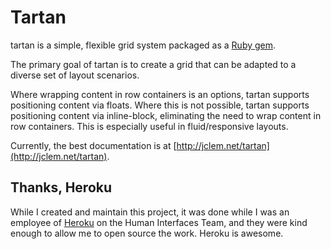 # Tartan

tartan is a simple, flexible grid system packaged as a [Ruby gem](http://rubygems.org/gems/tartan-grid).

The primary goal of tartan is to create a grid that can be adapted to a diverse set of layout scenarios.

Where wrapping content in row containers is an options, tartan supports positioning content via floats. Where this is not possible, tartan supports positioning content via inline-block, eliminating the need to wrap content in row containers. This is especially useful in fluid/responsive layouts.

Currently, the best documentation is at [http://jclem.net/tartan](http://jclem.net/tartan).

## Thanks, Heroku

While I created and maintain this project, it was done while I was an employee
of [Heroku][heroku] on the Human Interfaces Team, and they were kind enough to
allow me to open source the work. Heroku is awesome.

[heroku]: https://www.heroku.com/home
